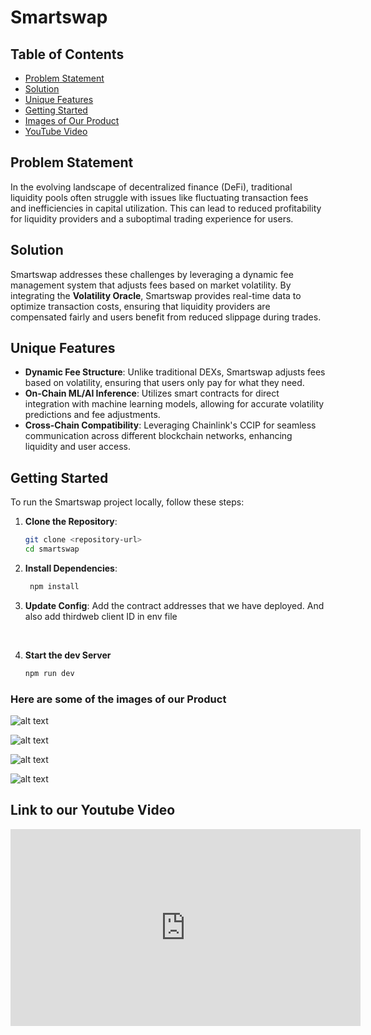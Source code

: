 # Smartswap

## Table of Contents
- [Problem Statement](#problem-statement)
- [Solution](#solution)
- [Unique Features](#unique-features)
- [Getting Started](#getting-started)
- [Images of Our Product](#here-are-some-images-of-our-product)
- [YouTube Video](#link-to-our-youtube-video)

## Problem Statement
In the evolving landscape of decentralized finance (DeFi), traditional liquidity pools often struggle with issues like fluctuating transaction fees and inefficiencies in capital utilization. This can lead to reduced profitability for liquidity providers and a suboptimal trading experience for users.

## Solution
Smartswap addresses these challenges by leveraging a dynamic fee management system that adjusts fees based on market volatility. By integrating the **Volatility Oracle**, Smartswap provides real-time data to optimize transaction costs, ensuring that liquidity providers are compensated fairly and users benefit from reduced slippage during trades.

## Unique Features
- **Dynamic Fee Structure**: Unlike traditional DEXs, Smartswap adjusts fees based on volatility, ensuring that users only pay for what they need.
- **On-Chain ML/AI Inference**: Utilizes smart contracts for direct integration with machine learning models, allowing for accurate volatility predictions and fee adjustments.
- **Cross-Chain Compatibility**: Leveraging Chainlink's CCIP for seamless communication across different blockchain networks, enhancing liquidity and user access.

## Getting Started
To run the Smartswap project locally, follow these steps:

1. **Clone the Repository**:
   ```bash
   git clone <repository-url>
   cd smartswap
    ```
2. **Install Dependencies**:
   ```bash
    npm install
    ```

3. **Update Config**:
   Add the contract addresses that we have deployed. And also add thirdweb client ID in env file
 <br>

4. **Start the dev Server**
    ```bash
    npm run dev
    ```
### Here are some of the images of our Product 
![alt text](./imgs/land.jpg) 

![alt text](./imgs/swap.jpg)

![alt text](./imgs/LP.jpg) 

![alt text](./imgs/sim.jpg) 

## Link to our Youtube Video

<iframe width="560" height="315" src="https://www.youtube.com/embed/zAW74HyFiac?si=1dafK-L6BRqXVuBO" title="YouTube video player" frameborder="0" allow="accelerometer; autoplay; clipboard-write; encrypted-media; gyroscope; picture-in-picture; web-share" referrerpolicy="strict-origin-when-cross-origin" allowfullscreen></iframe>
